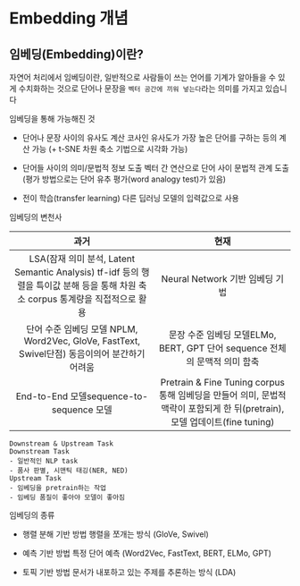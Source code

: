 # Embedding 개념

## 임베딩(Embedding)이란?

자연어 처리에서 임베딩이란, 일반적으로 사람들이 쓰는 언어를 기계가 알아들을 수 있게 수치화하는 것으로 단어나 문장을 `벡터 공간에 끼워 넣는다`라는 의미를 가지고 있습니다  

임베딩을 통해 가능해진 것 
* 단어나 문장 사이의 유사도 계산
코사인 유사도가 가장 높은 단어를 구하는 등의 계산 가능
(+ t-SNE 차원 축소 기법으로 시각화 가능)

* 단어들 사이의 의미/문법적 정보 도출
벡터 간 연산으로 단어 사이 문법적 관계 도출
(평가 방법으로는 단어 유추 평가(word analogy test)가 있음)

* 전이 학습(transfer learning)
다른 딥러닝 모델의 입력값으로 사용 

임베딩의 변천사 

|과거|현재|
|:-----:|:----:|
|LSA(잠재 의미 분석, Latent Semantic Analysis) tf-idf 등의 행렬을 특이값 분해 등을 통해 차원 축소 corpus 통계량을 직접적으로 활용|Neural Network 기반 임베딩 기법|
|단어 수준 임베딩 모델 NPLM, Word2Vec, GloVe, FastText, Swivel단점) 동음이의어 분간하기 어려움|문장 수준 임베딩 모델ELMo, BERT, GPT 단어 sequence 전체의 문맥적 의미 함축|
|End-to-End 모델sequence-to-sequence 모델|Pretrain & Fine Tuning corpus 통해 임베딩을 만들어 의미, 문법적 맥락이 포함되게 한 뒤(pretrain), 모델 업데이트(fine tuning)|

```
Downstream & Upstream Task
Downstream Task
- 일반적인 NLP task
- 품사 판별, 시맨틱 태깅(NER, NED)
Upstream Task
- 임베딩을 pretrain하는 작업
- 임베딩 품질이 좋아야 모델이 좋아짐
```

임베딩의 종류 

* 행렬 분해 기반 방법
행렬을 쪼개는 방식 (GloVe, Swivel)

* 예측 기반 방법
특정 단어 예측 (Word2Vec, FastText, BERT, ELMo, GPT)

* 토픽 기반 방법
문서가 내포하고 있는 주제를 추론하는 방식 (LDA)